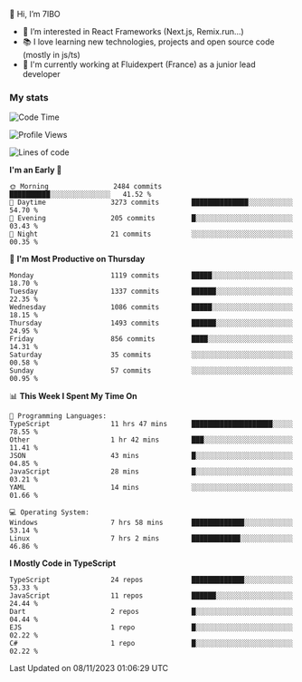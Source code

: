 👋 Hi, I’m 7IBO

- 👀 I’m interested in React Frameworks (Next.js, Remix.run...)
- 📚 I love learning new technologies, projects and open source code (mostly in js/ts)
- 💼 I'm currently working at Fluidexpert (France) as a junior lead developer

### My stats
<!--START_SECTION:waka-->
![Code Time](http://img.shields.io/badge/Code%20Time-283%20hrs%2027%20mins-blue)

![Profile Views](http://img.shields.io/badge/Profile%20Views-0-blue)

![Lines of code](https://img.shields.io/badge/From%20Hello%20World%20I%27ve%20Written-7.3%20million%20lines%20of%20code-blue)

**I'm an Early 🐤** 

```text
🌞 Morning                2484 commits        ██████████░░░░░░░░░░░░░░░   41.52 % 
🌆 Daytime                3273 commits        ██████████████░░░░░░░░░░░   54.70 % 
🌃 Evening                205 commits         █░░░░░░░░░░░░░░░░░░░░░░░░   03.43 % 
🌙 Night                  21 commits          ░░░░░░░░░░░░░░░░░░░░░░░░░   00.35 % 
```
📅 **I'm Most Productive on Thursday** 

```text
Monday                   1119 commits        █████░░░░░░░░░░░░░░░░░░░░   18.70 % 
Tuesday                  1337 commits        ██████░░░░░░░░░░░░░░░░░░░   22.35 % 
Wednesday                1086 commits        █████░░░░░░░░░░░░░░░░░░░░   18.15 % 
Thursday                 1493 commits        ██████░░░░░░░░░░░░░░░░░░░   24.95 % 
Friday                   856 commits         ████░░░░░░░░░░░░░░░░░░░░░   14.31 % 
Saturday                 35 commits          ░░░░░░░░░░░░░░░░░░░░░░░░░   00.58 % 
Sunday                   57 commits          ░░░░░░░░░░░░░░░░░░░░░░░░░   00.95 % 
```


📊 **This Week I Spent My Time On** 

```text
💬 Programming Languages: 
TypeScript               11 hrs 47 mins      ████████████████████░░░░░   78.55 % 
Other                    1 hr 42 mins        ███░░░░░░░░░░░░░░░░░░░░░░   11.41 % 
JSON                     43 mins             █░░░░░░░░░░░░░░░░░░░░░░░░   04.85 % 
JavaScript               28 mins             █░░░░░░░░░░░░░░░░░░░░░░░░   03.21 % 
YAML                     14 mins             ░░░░░░░░░░░░░░░░░░░░░░░░░   01.66 % 

💻 Operating System: 
Windows                  7 hrs 58 mins       █████████████░░░░░░░░░░░░   53.14 % 
Linux                    7 hrs 2 mins        ████████████░░░░░░░░░░░░░   46.86 % 
```

**I Mostly Code in TypeScript** 

```text
TypeScript               24 repos            █████████████░░░░░░░░░░░░   53.33 % 
JavaScript               11 repos            ██████░░░░░░░░░░░░░░░░░░░   24.44 % 
Dart                     2 repos             █░░░░░░░░░░░░░░░░░░░░░░░░   04.44 % 
EJS                      1 repo              █░░░░░░░░░░░░░░░░░░░░░░░░   02.22 % 
C#                       1 repo              █░░░░░░░░░░░░░░░░░░░░░░░░   02.22 % 
```




 Last Updated on 08/11/2023 01:06:29 UTC
<!--END_SECTION:waka-->
